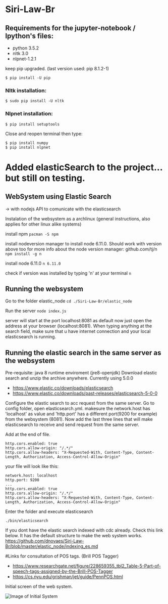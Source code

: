 # Siri-Law-Br

## Requirements for the jupyter-notebook / lpython's files:

* python 3.5.2
* nltk 3.0
* nlpnet-1.2.1

keep pip upgraded. (last version used: pip 8.1.2-1)
```
$ pip install -U pip
```

### Nltk installation:

```
$ sudo pip install -U nltk
```

### Nlpnet installation:
````
$ pip install setuptools
````
Close and reopen terminal then type:
````
$ pip install numpy
$ pip install nlpnet
````

# Added elasticSearch to the project... but still on testing.

## WebSystem using Elastic Search 
-> with nodejs API to comunicate with the elasticsearch

Instalation of the websystem as a archlinux 
(general instructions, also applies for other linux alike systems)

install npm
```pacman -S npm```

install nodeversion manager to install node 6.11.0. Should work with version above too
for more info about the node version manager: github.com/tj/n
```npm install -g n```

install node 6.11.0
```n 6.11.0```

check if version was installed by typing 'n' at your terminal
```n```

## Running the websystem

Go to the folder elastic_node
```cd ./Siri-Law-Br/elastic_node```

Run the server
```node index.js```

server will start at the port localhost:8081 as default
now just open the address at your browser (localhost:8081). When typing anything at the search field, make sure that u have internet connection and your local elasticsearch is running.

## Running the elastic search in the same server as the websystem
Pre-requisite: java 8 runtime enviroment (jre8-openjdk)
Download elastic search and unzip the archive anywhere. Currently using 5.0.0
- https://www.elastic.co/downloads/elasticsearch
- https://www.elastic.co/downloads/past-releases/elasticsearch-5-0-0

Configure the elastic search to acc request from the same server. Go to config folder, open elasticsearch.yml.
makesure the network.host has 'localhost' as value and 'http.port' has a different port(9200 for example) from the websystem (8081). Now add the last three lines that will make elasticsearch to receive and send request from the same server.

Add at the end of file.
```
http.cors.enabled: true
http.cors.allow-origin: "/.*/"
http.cors.allow-headers: "X-Requested-With, Content-Type, Content-Length, Authorization, Access-Control-Allow-Origin"
```

your file will look like this:

```
network.host: localhost
http.port: 9200
...
http.cors.enabled: true
http.cors.allow-origin: "/.*/"
http.cors.allow-headers: "X-Requested-With, Content-Type, Content-Length, Authorization, Access-Control-Allow-Origin"

```
Enter the folder and execute elasticsearch
```
./bin/elasticsearch 
```
If you dont have the elastic search indexed with cdc already. Check this link below. It has the default structure to make the web system works.
https://github.com/dnovaes/Siri-Law-Br/blob/master/elastic_node/indexing_es.md

#Links for consultation of POS tags.
(Brill POS Tagger)
- https://www.researchgate.net/figure/228659355_tbl2_Table-5-Part-of-speech-tags-assigned-by-the-Brill-POS-Tagger
- https://cs.nyu.edu/grishman/jet/guide/PennPOS.html

Initial screen of the web system.

![Image of Initial System](./elastic_node/public/imgs/screen_after_search_elasticsearch.png)
